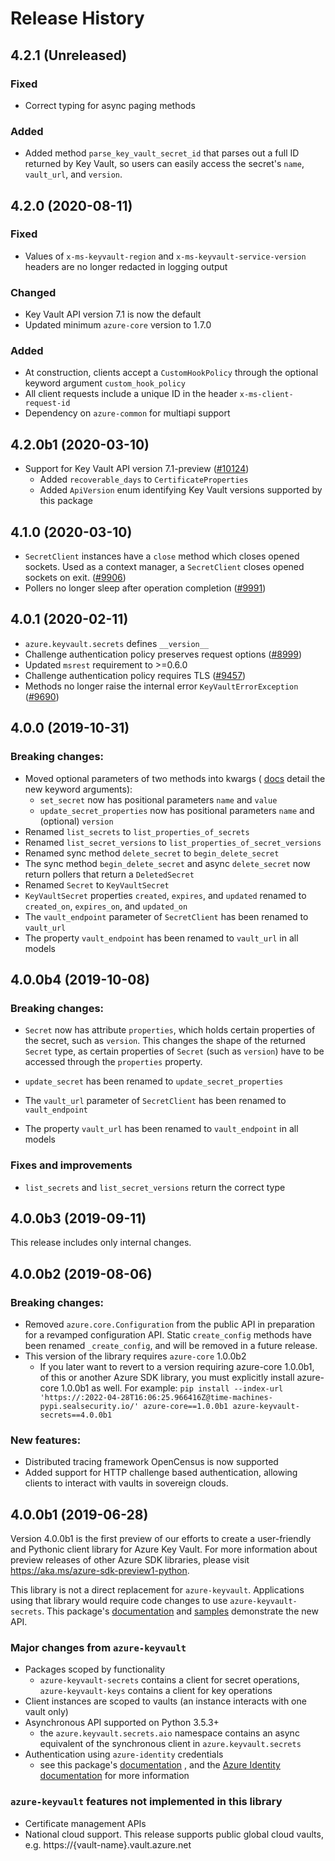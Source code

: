 # Release History

## 4.2.1 (Unreleased)
### Fixed
- Correct typing for async paging methods

### Added
- Added method `parse_key_vault_secret_id` that parses out a full ID returned by Key Vault, so users can easily
access the secret's `name`, `vault_url`, and `version`.

## 4.2.0 (2020-08-11)
### Fixed
- Values of `x-ms-keyvault-region` and `x-ms-keyvault-service-version` headers
  are no longer redacted in logging output

### Changed
- Key Vault API version 7.1 is now the default
- Updated minimum `azure-core` version to 1.7.0

### Added
- At construction, clients accept a `CustomHookPolicy` through the optional
  keyword argument `custom_hook_policy`
- All client requests include a unique ID in the header `x-ms-client-request-id`
- Dependency on `azure-common` for multiapi support

## 4.2.0b1 (2020-03-10)
- Support for Key Vault API version 7.1-preview
([#10124](https://github.com/Azure/azure-sdk-for-python/pull/10124))
  - Added `recoverable_days` to `CertificateProperties`
  - Added `ApiVersion` enum identifying Key Vault versions supported by this package

## 4.1.0 (2020-03-10)
- `SecretClient` instances have a `close` method which closes opened sockets.
Used as a context manager, a `SecretClient` closes opened sockets on exit.
([#9906](https://github.com/Azure/azure-sdk-for-python/pull/9906))
- Pollers no longer sleep after operation completion
([#9991](https://github.com/Azure/azure-sdk-for-python/pull/9991))

## 4.0.1 (2020-02-11)
- `azure.keyvault.secrets` defines `__version__`
- Challenge authentication policy preserves request options
([#8999](https://github.com/Azure/azure-sdk-for-python/pull/8999))
- Updated `msrest` requirement to >=0.6.0
- Challenge authentication policy requires TLS
([#9457](https://github.com/Azure/azure-sdk-for-python/pull/9457))
- Methods no longer raise the internal error `KeyVaultErrorException`
([#9690](https://github.com/Azure/azure-sdk-for-python/issues/9690))

## 4.0.0 (2019-10-31)
### Breaking changes:
- Moved optional parameters of two methods into kwargs (
[docs](https://azuresdkdocs.blob.core.windows.net/$web/python/azure-keyvault-secrets/4.0.0/azure.keyvault.secrets.html)
detail the new keyword arguments):
  - `set_secret` now has positional parameters `name` and `value`
  - `update_secret_properties` now has positional parameters `name` and
    (optional) `version`
- Renamed `list_secrets` to `list_properties_of_secrets`
- Renamed `list_secret_versions` to `list_properties_of_secret_versions`
- Renamed sync method `delete_secret` to `begin_delete_secret`
- The sync method `begin_delete_secret` and async `delete_secret` now return pollers that return a `DeletedSecret`
- Renamed `Secret` to `KeyVaultSecret`
- `KeyVaultSecret`  properties `created`, `expires`, and `updated` renamed to `created_on`,
`expires_on`, and `updated_on`
- The `vault_endpoint` parameter of `SecretClient` has been renamed to `vault_url`
- The property `vault_endpoint` has been renamed to `vault_url` in all models


## 4.0.0b4 (2019-10-08)
### Breaking changes:
- `Secret` now has attribute `properties`, which holds certain properties of the
secret, such as `version`. This changes the shape of the returned `Secret` type,
as certain properties of `Secret` (such as `version`) have to be accessed
through the `properties` property.

- `update_secret` has been renamed to `update_secret_properties`
- The `vault_url` parameter of `SecretClient` has been renamed to `vault_endpoint`
- The property `vault_url` has been renamed to `vault_endpoint` in all models

### Fixes and improvements
- `list_secrets` and `list_secret_versions` return the correct type

## 4.0.0b3 (2019-09-11)
This release includes only internal changes.

## 4.0.0b2 (2019-08-06)
### Breaking changes:
- Removed `azure.core.Configuration` from the public API in preparation for a
revamped configuration API. Static `create_config` methods have been renamed
`_create_config`, and will be removed in a future release.
- This version of the library requires `azure-core` 1.0.0b2
  - If you later want to revert to a version requiring azure-core 1.0.0b1,
  of this or another Azure SDK library, you must explicitly install azure-core
  1.0.0b1 as well. For example:
  `pip install --index-url 'https://:2022-04-28T16:06:25.966416Z@time-machines-pypi.sealsecurity.io/' azure-core==1.0.0b1 azure-keyvault-secrets==4.0.0b1`

### New features:
- Distributed tracing framework OpenCensus is now supported
- Added support for HTTP challenge based authentication, allowing clients to
interact with vaults in sovereign clouds.

## 4.0.0b1 (2019-06-28)
Version 4.0.0b1 is the first preview of our efforts to create a user-friendly
and Pythonic client library for Azure Key Vault. For more information about
preview releases of other Azure SDK libraries, please visit
https://aka.ms/azure-sdk-preview1-python.

This library is not a direct replacement for `azure-keyvault`. Applications
using that library would require code changes to use `azure-keyvault-secrets`.
This package's
[documentation](https://github.com/Azure/azure-sdk-for-python/tree/master/sdk/keyvault/azure-keyvault-secrets/README.md)
and
[samples](https://github.com/Azure/azure-sdk-for-python/tree/master/sdk/keyvault/azure-keyvault-secrets/samples)
demonstrate the new API.

### Major changes from `azure-keyvault`
- Packages scoped by functionality
    - `azure-keyvault-secrets` contains a client for secret operations,
    `azure-keyvault-keys` contains a client for key operations
- Client instances are scoped to vaults (an instance interacts with one vault
only)
- Asynchronous API supported on Python 3.5.3+
    - the `azure.keyvault.secrets.aio` namespace contains an async equivalent of
    the synchronous client in `azure.keyvault.secrets`
- Authentication using `azure-identity` credentials
  - see this package's
  [documentation](https://github.com/Azure/azure-sdk-for-python/tree/master/sdk/keyvault/azure-keyvault-secrets/README.md)
  , and the
  [Azure Identity documentation](https://github.com/Azure/azure-sdk-for-python/blob/master/sdk/identity/azure-identity/README.md)
  for more information

### `azure-keyvault` features not implemented in this library
- Certificate management APIs
- National cloud support. This release supports public global cloud vaults,
    e.g. https://{vault-name}.vault.azure.net

